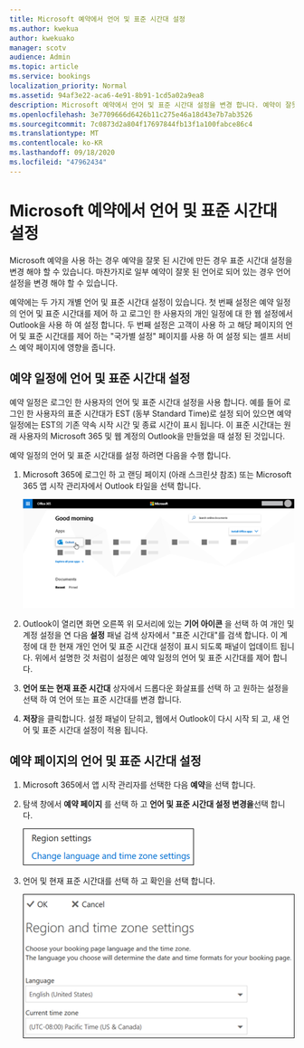 ```yaml
---
title: Microsoft 예약에서 언어 및 표준 시간대 설정
ms.author: kwekua
author: kwekuako
manager: scotv
audience: Admin
ms.topic: article
ms.service: bookings
localization_priority: Normal
ms.assetid: 94af3e22-aca6-4e91-8b91-1cd5a02a9ea8
description: Microsoft 예약에서 언어 및 표준 시간대 설정을 변경 합니다. 예약이 잘못 된 시간에 생성 되는 경우 예약이 잘못 된 표준 시간대에 대해 설정 될 수 있습니다.
ms.openlocfilehash: 3e7709666d6426b11c275e46a18d43e7b7ab3526
ms.sourcegitcommit: 7c0873d2a804f17697844fb13f1a100fabce86c4
ms.translationtype: MT
ms.contentlocale: ko-KR
ms.lasthandoff: 09/18/2020
ms.locfileid: "47962434"
---
```

# <a name="set-language-and-time-zones-in-microsoft-bookings"></a>Microsoft 예약에서 언어 및 표준 시간대 설정

Microsoft 예약을 사용 하는 경우 예약을 잘못 된 시간에 만든 경우 표준 시간대 설정을 변경 해야 할 수 있습니다. 마찬가지로 일부 예약이 잘못 된 언어로 되어 있는 경우 언어 설정을 변경 해야 할 수 있습니다.

예약에는 두 가지 개별 언어 및 표준 시간대 설정이 있습니다. 첫 번째 설정은 예약 일정의 언어 및 표준 시간대를 제어 하 고 로그인 한 사용자의 개인 일정에 대 한 웹 설정에서 Outlook을 사용 하 여 설정 합니다. 두 번째 설정은 고객이 사용 하 고 해당 페이지의 언어 및 표준 시간대를 제어 하는 "국가별 설정" 페이지를 사용 하 여 설정 되는 셀프 서비스 예약 페이지에 영향을 줍니다.

## <a name="setting-language-and-time-zone-for-a-booking-calendar"></a>예약 일정에 언어 및 표준 시간대 설정

예약 일정은 로그인 한 사용자의 언어 및 표준 시간대 설정을 사용 합니다. 예를 들어 로그인 한 사용자의 표준 시간대가 EST (동부 Standard Time)로 설정 되어 있으면 예약 일정에는 EST의 기존 약속 시작 시간 및 종료 시간이 표시 됩니다. 이 표준 시간대는 원래 사용자의 Microsoft 365 및 웹 계정의 Outlook을 만들었을 때 설정 된 것입니다.

예약 일정의 언어 및 표준 시간대를 설정 하려면 다음을 수행 합니다.

1. Microsoft 365에 로그인 하 고 랜딩 페이지 (아래 스크린샷 참조) 또는 Microsoft 365 앱 시작 관리자에서 Outlook 타일을 선택 합니다.

   ![Microsoft 365 방문 페이지의 Outlook 타일 이미지](../media/bookings-outlook-tile.png)

1. Outlook이 열리면 화면 오른쪽 위 모서리에 있는 **기어 아이콘** 을 선택 하 여 개인 및 계정 설정을 연 다음 **설정** 패널 검색 상자에서 "표준 시간대"를 검색 합니다. 이 계정에 대 한 현재 개인 언어 및 표준 시간대 설정이 표시 되도록 패널이 업데이트 됩니다. 위에서 설명한 것 처럼이 설정은 예약 일정의 언어 및 표준 시간대를 제어 합니다.

1. **언어 또는 현재 표준 시간대** 상자에서 드롭다운 화살표를 선택 하 고 원하는 설정을 선택 하 여 언어 또는 표준 시간대를 변경 합니다.

1. **저장**을 클릭합니다. 설정 패널이 닫히고, 웹에서 Outlook이 다시 시작 되 고, 새 언어 및 표준 시간대 설정이 적용 됩니다.

## <a name="setting-the-language-and-time-zone-for-the-booking-page"></a>예약 페이지의 언어 및 표준 시간대 설정

1. Microsoft 365에서 앱 시작 관리자를 선택한 다음 **예약**을 선택 합니다.

1. 탐색 창에서 **예약 페이지** 를 선택 하 고 **언어 및 표준 시간대 설정 변경을**선택 합니다.

   ![스크린샷: 언어 및 표준 시간대 설정 변경 링크](../media/bookings-region-language-timezone-settings.png)

1. 언어 및 현재 표준 시간대를 선택 하 고 확인을 선택 합니다.

   ![스크린샷: 언어 및 표준 시간대 설정](../media/bookings-region-timezone-settings.png)
